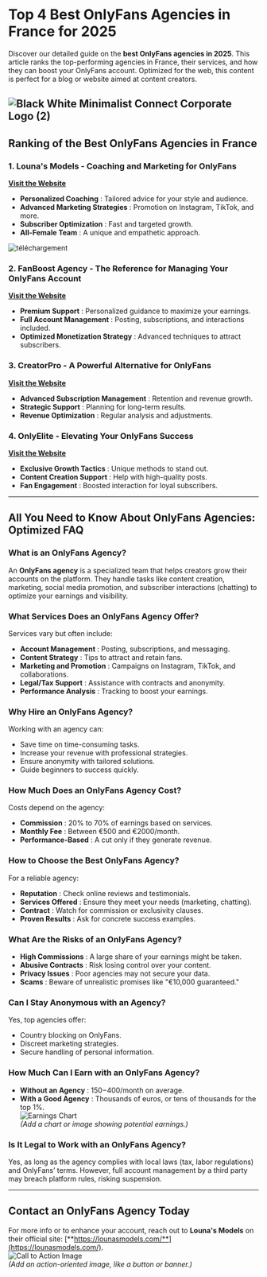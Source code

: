 # Top 4 Best OnlyFans Agencies in France for 2025

Discover our detailed guide on the **best OnlyFans agencies in 2025**. This article ranks the top-performing agencies in France, their services, and how they can boost your OnlyFans account. Optimized for the web, this content is perfect for a blog or website aimed at content creators.

![Black White Minimalist Connect Corporate Logo (2)](https://github.com/user-attachments/assets/c5132df7-85e3-4c9e-af46-17d689ea0e17)
---

## Ranking of the Best OnlyFans Agencies in France

### 1. Louna's Models - Coaching and Marketing for OnlyFans  
[**Visit the Website**](https://lounasmodels.com/)  
- **Personalized Coaching** : Tailored advice for your style and audience.  
- **Advanced Marketing Strategies** : Promotion on Instagram, TikTok, and more.  
- **Subscriber Optimization** : Fast and targeted growth.  
- **All-Female Team** : A unique and empathetic approach.  

![téléchargement](https://github.com/user-attachments/assets/836a7013-86d5-4e22-a9e5-56e58676dd40)

### 2. FanBoost Agency - The Reference for Managing Your OnlyFans Account  
[**Visit the Website**](https://airtable.com/appE8GDndgTNfeLbc/shrjlh9GLQh68BG7Z)  
- **Premium Support** : Personalized guidance to maximize your earnings.  
- **Full Account Management** : Posting, subscriptions, and interactions included.  
- **Optimized Monetization Strategy** : Advanced techniques to attract subscribers.  


### 3. CreatorPro - A Powerful Alternative for OnlyFans  
[**Visit the Website**](https://airtable.com/appE8GDndgTNfeLbc/shrjlh9GLQh68BG7Z)  
- **Advanced Subscription Management** : Retention and revenue growth.  
- **Strategic Support** : Planning for long-term results.  
- **Revenue Optimization** : Regular analysis and adjustments.  

### 4. OnlyElite - Elevating Your OnlyFans Success  
[**Visit the Website**](https://airtable.com/appE8GDndgTNfeLbc/shrjlh9GLQh68BG7Z)  
- **Exclusive Growth Tactics** : Unique methods to stand out.  
- **Content Creation Support** : Help with high-quality posts.  
- **Fan Engagement** : Boosted interaction for loyal subscribers.  

---

## All You Need to Know About OnlyFans Agencies: Optimized FAQ

### What is an OnlyFans Agency?  
An **OnlyFans agency** is a specialized team that helps creators grow their accounts on the platform. They handle tasks like content creation, marketing, social media promotion, and subscriber interactions (chatting) to optimize your earnings and visibility.

### What Services Does an OnlyFans Agency Offer?  
Services vary but often include:  
- **Account Management** : Posting, subscriptions, and messaging.  
- **Content Strategy** : Tips to attract and retain fans.  
- **Marketing and Promotion** : Campaigns on Instagram, TikTok, and collaborations.  
- **Legal/Tax Support** : Assistance with contracts and anonymity.  
- **Performance Analysis** : Tracking to boost your earnings.

### Why Hire an OnlyFans Agency?  
Working with an agency can:  
- Save time on time-consuming tasks.  
- Increase your revenue with professional strategies.  
- Ensure anonymity with tailored solutions.  
- Guide beginners to success quickly.

### How Much Does an OnlyFans Agency Cost?  
Costs depend on the agency:  
- **Commission** : 20% to 70% of earnings based on services.  
- **Monthly Fee** : Between €500 and €2000/month.  
- **Performance-Based** : A cut only if they generate revenue.

### How to Choose the Best OnlyFans Agency?  
For a reliable agency:  
- **Reputation** : Check online reviews and testimonials.  
- **Services Offered** : Ensure they meet your needs (marketing, chatting).  
- **Contract** : Watch for commission or exclusivity clauses.  
- **Proven Results** : Ask for concrete success examples.

### What Are the Risks of an OnlyFans Agency?  
- **High Commissions** : A large share of your earnings might be taken.  
- **Abusive Contracts** : Risk losing control over your content.  
- **Privacy Issues** : Poor agencies may not secure your data.  
- **Scams** : Beware of unrealistic promises like "€10,000 guaranteed."

### Can I Stay Anonymous with an Agency?  
Yes, top agencies offer:  
- Country blocking on OnlyFans.  
- Discreet marketing strategies.  
- Secure handling of personal information.

### How Much Can I Earn with an OnlyFans Agency?  
- **Without an Agency** : $150-$400/month on average.  
- **With a Good Agency** : Thousands of euros, or tens of thousands for the top 1%.  
![Earnings Chart](https://via.placeholder.com/600x300.png?text=Earnings+with+OnlyFans+Agency)  
*(Add a chart or image showing potential earnings.)*

### Is It Legal to Work with an OnlyFans Agency?  
Yes, as long as the agency complies with local laws (tax, labor regulations) and OnlyFans’ terms. However, full account management by a third party may breach platform rules, risking suspension.

---

## Contact an OnlyFans Agency Today  
For more info or to enhance your account, reach out to **Louna's Models** on their official site: [**https://lounasmodels.com/**](https://lounasmodels.com/).  
![Call to Action Image](https://via.placeholder.com/600x200.png?text=Contact+an+Agency+Now)  
*(Add an action-oriented image, like a button or banner.)*
